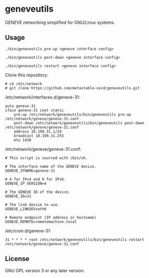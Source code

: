 # geneveutils
GENEVE networking simplified for GNU/Linux systems.

## Usage

```
./bin/geneveutils pre-up <geneve interface config>

./bin/geneveutils post-down <geneve interface config>

./bin/geneveutils restart <geneve interface config>
```

Clone this repository:

```
# cd /etc/network
# git clone https://github.com/metastable-void/geneveutils.git
```

/etc/network/interfaces.d/geneve-31:

```
auto geneve-31
iface geneve-31 inet static
    pre-up /etc/network/geneveutils/bin/geneveutils pre-up /etc/network/geneve/geneve-31.conf
    post-down /etc/network/geneveutils/bin/geneveutils post-down /etc/network/geneve/geneve-31.conf
    address 10.199.31.1/24
    broadcast 10.199.31.255
    mtu 1430
```

/etc/network/geneve/geneve-31.conf:

```
# This script is sourced with /bin/sh.

# The interface name of the GENEVE device.
GENEVE_IFNAME=geneve-31

# 4 for IPv4 and 6 for IPv6.
GENEVE_IP_VERSION=4

# The GENEVE ID of the device.
GENEVE_ID=31

# The link device to use.
GENEVE_LINKDEV=eth0

# Remote endpoint (IP address or hostname)
GENEVE_REMOTE=remotemachine.local
```

/etc/cron.d/geneve-31:

```
31 * * * * root /etc/network/geneveutils/bin/geneveutils restart /etc/network/geneve/geneve-31.conf
```

## License

GNU GPL version 3 or any later version.
